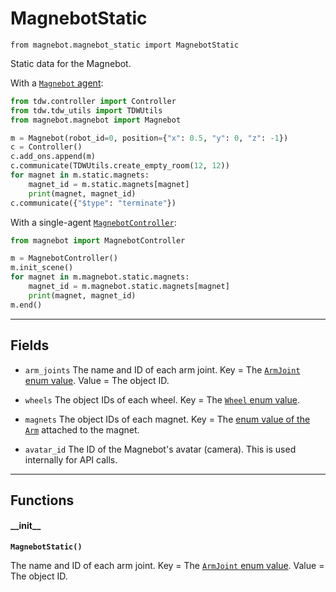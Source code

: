 # MagnebotStatic

`from magnebot.magnebot_static import MagnebotStatic`

Static data for the Magnebot.

With a [`Magnebot` agent](magnebot.md):

```python
from tdw.controller import Controller
from tdw.tdw_utils import TDWUtils
from magnebot.magnebot import Magnebot

m = Magnebot(robot_id=0, position={"x": 0.5, "y": 0, "z": -1})
c = Controller()
c.add_ons.append(m)
c.communicate(TDWUtils.create_empty_room(12, 12))
for magnet in m.static.magnets:
    magnet_id = m.static.magnets[magnet]
    print(magnet, magnet_id)
c.communicate({"$type": "terminate"})
```

With a single-agent [`MagnebotController`](magnebot_controller.md):

```python
from magnebot import MagnebotController

m = MagnebotController()
m.init_scene()
for magnet in m.magnebot.static.magnets:
    magnet_id = m.magnebot.static.magnets[magnet]
    print(magnet, magnet_id)
m.end()
```

***

## Fields

- `arm_joints` The name and ID of each arm joint. Key = The [`ArmJoint` enum value](arm_joint.md). Value = The object ID.

- `wheels` The object IDs of each wheel. Key = The [`Wheel` enum value](wheel.md).

- `magnets` The object IDs of each magnet. Key = The [enum value of the `Arm`](arm.md) attached to the magnet.

- `avatar_id` The ID of the Magnebot's avatar (camera). This is used internally for API calls.

***

## Functions

#### \_\_init\_\_

**`MagnebotStatic()`**

The name and ID of each arm joint. Key = The [`ArmJoint` enum value](arm_joint.md). Value = The object ID.

